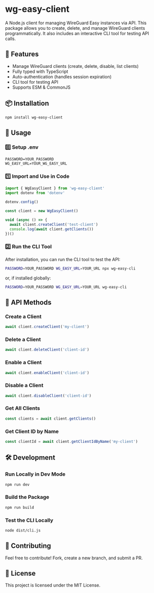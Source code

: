 # wg-easy-client

A Node.js client for managing WireGuard Easy instances via API. This package allows you to create, delete, and manage WireGuard clients programmatically. It also includes an interactive CLI tool for testing API calls.

## 🚀 Features

- Manage WireGuard clients (create, delete, disable, list clients)
- Fully typed with TypeScript
- Auto-authentication (handles session expiration)
- CLI tool for testing API
- Supports ESM & CommonJS

## 📦 Installation

```sh
npm install wg-easy-client
```

## 🚀 Usage

### 0️⃣ Setup .env

```
PASSWORD=YOUR_PASSWORD
WG_EASY_URL=YOUR_WG_EASY_URL
```

### 1️⃣ Import and Use in Code

```ts
import { WgEasyClient } from 'wg-easy-client'
import dotenv from 'dotenv'

dotenv.config()

const client = new WgEasyClient()

void (async () => {
  await client.createClient('test-client')
  console.log(await client.getClients())
})()
```

### 2️⃣ Run the CLI Tool

After installation, you can run the CLI tool to test the API:

```sh
PASSWORD=YOUR_PASSWORD WG_EASY_URL=YOUR_URL npx wg-easy-cli
```

or, if installed globally:

```sh
PASSWORD=YOUR_PASSWORD WG_EASY_URL=YOUR_URL wg-easy-cli
```

## 🔧 API Methods

### Create a Client

```ts
await client.createClient('my-client')
```

### Delete a Client

```ts
await client.deleteClient('client-id')
```

### Enable a Client

```ts
await client.enableClient('client-id')
```

### Disable a Client

```ts
await client.disableClient('client-id')
```

### Get All Clients

```ts
const clients = await client.getClients()
```

### Get Client ID by Name

```ts
const clientId = await client.getClientIdByName('my-client')
```

## 🛠 Development

### Run Locally in Dev Mode

```sh
npm run dev
```

### Build the Package

```sh
npm run build
```

### Test the CLI Locally

```sh
node dist/cli.js
```

## 📢 Contributing

Feel free to contribute! Fork, create a new branch, and submit a PR.

## 📝 License

This project is licensed under the MIT License.
